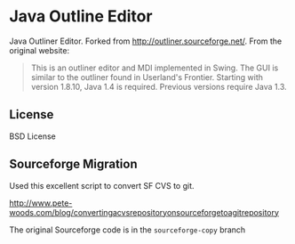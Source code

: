 Java Outline Editor
===================

Java Outliner Editor. Forked from http://outliner.sourceforge.net/. From the original website:

> This is an outliner editor and MDI implemented in Swing. The GUI is similar to the outliner found in Userland's Frontier. Starting with version 1.8.10, Java 1.4 is required. Previous versions require Java 1.3.


License
-------

BSD License


Sourceforge Migration
---------------------

Used this excellent script to convert SF CVS to git.

http://www.pete-woods.com/blog/convertingacvsrepositoryonsourceforgetoagitrepository

The original Sourceforge code is in the `sourceforge-copy` branch
